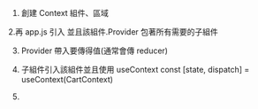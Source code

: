 1. 創建 Context 組件、區域

2.再 app.js 引入 並且該組件.Provider 包著所有需要的子組件

3. Provider 帶入要傳得值(通常會傳 reducer)

4. 子組件引入該組件並且使用 useContext const [state, dispatch] = useContext(CartContext)

5.
